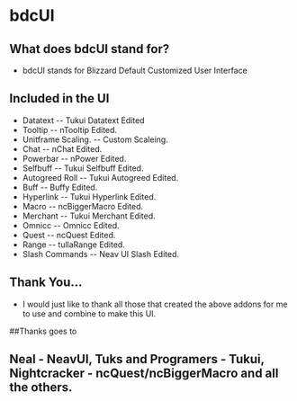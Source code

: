 # bdcUI

## What does bdcUI stand for?

 - bdcUI stands for Blizzard Default Customized User Interface
 
## Included in the UI

 - Datatext  				-- Tukui Datatext Edited
 - Tooltip 					-- nTooltip Edited.
 - Unitframe Scaling.		-- Custom Scaleing.
 - Chat 					-- nChat Edited.
 - Powerbar  				-- nPower Edited.
 - Selfbuff					-- Tukui Selfbuff Edited.
 - Autogreed Roll			-- Tukui Autogreed Edited.
 - Buff						-- Buffy Edited.
 - Hyperlink				-- Tukui Hyperlink Edited.
 - Macro					-- ncBiggerMacro Edited.
 - Merchant					-- Tukui Merchant Edited.
 - Omnicc					-- Omnicc Edited.
 - Quest					-- ncQuest Edited.
 - Range					-- tullaRange Edited.
 - Slash Commands			-- Neav UI Slash Edited.
 
## Thank You...
 
 - I would just like to thank all those that created the above addons for me to use and combine to make this UI.

##Thanks goes to
 
## Neal - NeavUI, Tuks and Programers - Tukui, Nightcracker - ncQuest/ncBiggerMacro and all the others.

